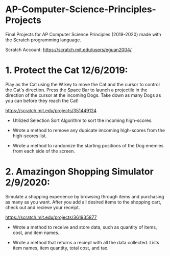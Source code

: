 # AP-Computer-Science-Principles-Projects
Final Projects for AP Computer Science Principles (2019-2020) made with the Scratch programming language.

Scratch Account: https://scratch.mit.edu/users/eguan2004/

# 1. Protect the Cat 12/6/2019:
   Play as the Cat using the W key to move the Cat and the cursor to control the Cat's direction. Press the Space Bar to launch a projectile in the 
   direction of the cursor at the incoming Dogs. Take down as many Dogs as you can before they reach the Cat!
   
   https://scratch.mit.edu/projects/351449124
   
   * Utilized Selection Sort Algorithm to sort the incoming high-scores.
   
   * Wrote a method to remove any dupicate imcoming high-scores from the high-scores list.
   
   * Wrote a method to randomize the starting positions of the Dog enemies from each side of the screen. 
   
# 2. Amazingon Shopping Simulator 2/9/2020:
   Simulate a shopping experience by browsing through items and purchasing as many as you want. After you add all desired items to the shopping cart, 
   check out and recieve your receipt.
   
   https://scratch.mit.edu/projects/361935877
    
   * Wrote a method to receive and store data, such as quantity of items, cost, and item names.
    
   * Wrote a method that returns a reciept with all the data collected. Lists item names, item quantity, total cost, and tax. 
